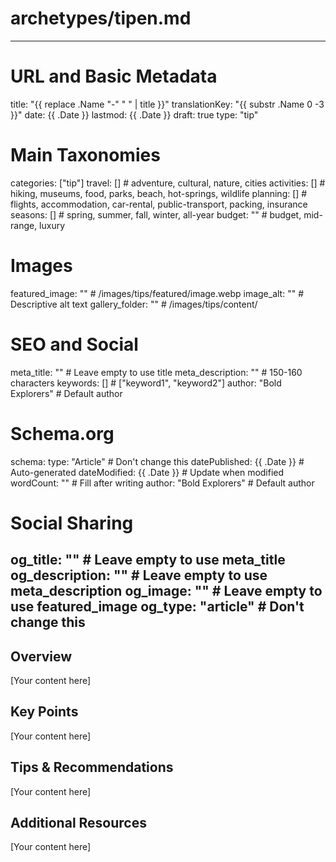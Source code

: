 # archetypes/tipen.md
---
# URL and Basic Metadata
title: "{{ replace .Name "-" " " | title }}"
translationKey: "{{ substr .Name 0 -3 }}"
date: {{ .Date }}
lastmod: {{ .Date }}
draft: true
type: "tip"

# Main Taxonomies
categories: ["tip"]
travel: []                                        # adventure, cultural, nature, cities
activities: []                                    # hiking, museums, food, parks, beach, hot-springs, wildlife
planning: []                                      # flights, accommodation, car-rental, public-transport, packing, insurance
seasons: []                                       # spring, summer, fall, winter, all-year
budget: ""                                        # budget, mid-range, luxury

# Images
featured_image: ""                               # /images/tips/featured/image.webp
image_alt: ""                                    # Descriptive alt text
gallery_folder: ""                               # /images/tips/content/

# SEO and Social
meta_title: ""                                   # Leave empty to use title
meta_description: ""                             # 150-160 characters
keywords: []                                     # ["keyword1", "keyword2"]
author: "Bold Explorers"                         # Default author

# Schema.org
schema:
  type: "Article"                                # Don't change this
  datePublished: {{ .Date }}                     # Auto-generated
  dateModified: {{ .Date }}                      # Update when modified
  wordCount: ""                                  # Fill after writing
  author: "Bold Explorers"                       # Default author

# Social Sharing
og_title: ""                                     # Leave empty to use meta_title
og_description: ""                               # Leave empty to use meta_description
og_image: ""                                     # Leave empty to use featured_image
og_type: "article"                               # Don't change this
---

## Overview

[Your content here]

## Key Points

[Your content here]

## Tips & Recommendations

[Your content here]

## Additional Resources

[Your content here]

